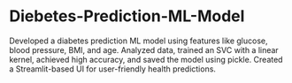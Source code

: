 # Diebetes-Prediction-ML-Model
Developed a diabetes prediction ML model using features like glucose, blood pressure, BMI, and age. Analyzed data, trained an SVC with a linear kernel, achieved high accuracy, and saved the model using pickle. Created a Streamlit-based UI for user-friendly health predictions.
